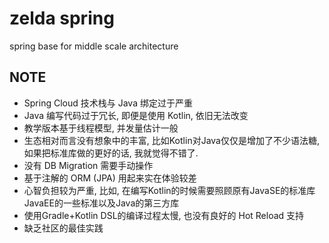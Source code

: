 # zelda spring

spring base for middle scale architecture

## NOTE 

- Spring Cloud 技术栈与 Java 绑定过于严重
- Java 编写代码过于冗长, 即便是使用 Kotlin, 依旧无法改变
- 教学版本基于线程模型, 并发量估计一般
- 生态相对而言没有想象中的丰富, 比如Kotlin对Java仅仅是增加了不少语法糖, 如果把标准库做的更好的话, 我就觉得不错了. 
- 没有 DB Migration 需要手动操作
- 基于注解的 ORM (JPA) 用起来实在体验较差
- 心智负担较为严重, 比如, 在编写Kotlin的时候需要照顾原有JavaSE的标准库JavaEE的一些标准以及Java的第三方库
- 使用Gradle+Kotlin DSL的编译过程太慢, 也没有良好的 Hot Reload 支持
- 缺乏社区的最佳实践

